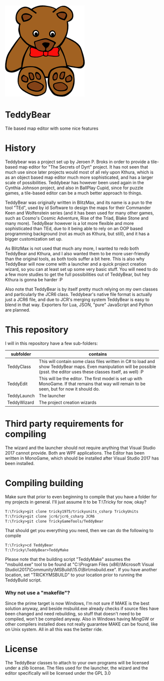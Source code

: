 ![](https://raw.githubusercontent.com/TrickyGameTools/TeddyBear/master/Icons/TeddyBear.png)

# TeddyBear

Tile based map editor with some nice features

# History

Teddybear was a project set up by Jeroen P. Broks in order to provide a tile-based map editor for "The Secrets of Dyrt" project. It has not seen that much use since later projects would most of all rely upon Kthura, which is as an object based map editor much more sophisticated, and has a larger scale of possibilities.
Teddybear has however been used again in the Cynthia Johnson project, and also in BallPlay Cupid, since for puzzle games, a tile-based editor can be a much better approach to things.

TeddyBear was originally written in BlitzMax, and its name is a pun to the tool "TEd", used by id Software to design the maps for their Commander Keen and Wolfenstein series (and it has been used for many other games, such as Cosmo's Cosmic Adventure, Rise of the Triad, Blake Stone and many more). TeddyBear however is a lot more flexible and more sophisticated than TEd, due to it being able to rely on an OOP based programming background (not as much as Kthura, but still), and it has a bigger customization set up.

As BlitzMax is not used that much any more, I wanted to redo both TeddyBear and Kthura, and I also wanted them to be more user-friendly than the original tools, as both tools suffer a bit here. This is also why TeddyBear will now come with a launcher and a quick project creation wizard, so you can at least set up some very basic stuff. You will need to do a few more studies to get the full possibilities out of TeddyBear, but hey Kthura is gonna be harder :P

Also note that TeddyBear is by itself pretty much relying on my own classes and particularly the JCR6 class. Teddybear's native file format is actually just a JCR6 file, and due to JCR's merging system TeddyBear is easy to blend in that way. Exporters for Lua, JSON, "pure" JavaScript and Python are planned.

# This repository

I will in this repository have a few sub-folders:

subfolder | contains
---|---
TeddyClass  | This will contain some class files written in C# to load and show TeddyBear maps. Even manipulation will be possible (psst. the editor uses these classes itself, as well) :P
TeddyEdit   | This will be the editor. The first model is set up with MonoGame. If that remains that way will remain to be seen, but for now it should do.
TeddyLaunch | The launcher
TeddyWizard | The project creation wizards

# Third party requirements for compiling

The wizard and the launcher should not require anything that Visual Studio 2017 cannot provide. Both are WPF applications.
The Editor has been written in MonoGame, which should be installed after Visual Studio 2017 has been installed.

# Compiling building

Make sure that prior to even beginning to compile that you have a folder for my projects in general. I'll just assume it to be T:\Tricky for now, okay?

~~~batch
T:\Tricky>git clone tricky1975/trickyunits_csharp TrickyUnits
T:\Tricky>git clone jcr6/jcr6_csharp JCR6
T:\Tricky>git clone TrickyGameTools/TeddyBear
~~~

That should get you everything you need, then we can do the following to compile
~~~batch
T:\Tricky>cd TeddyBear
T:\Tricky\TeddyBear>TeddyMake
~~~

Please note that the building script "TeddyMake" assumes the "msbuild.exe" tool to be found at "C:\Program Files (x86)\Microsoft Visual Studio\2017\Community\MSBuild\15.0\Bin\msbuild.exe". If you have another location, set "TRICKYMSBUILD" to your location prior to running the TeddyBuild script.

### Why not use a "makefile"?

Since the prime target is now Windows, I'm not sure if MAKE is the best solution anyway, and beside msbuild.exe already checks if source files have been changed and need rebuilding, so stuff that doesn't need to be compiled, won't be compiled anyway. Also in Windows having MingGW or other compilers installed does not really guarantee MAKE can be found, like on Unix system. All in all this was the better ride.


# License

The TeddyBear classes to attach to your own programs will be licensed under a zlib license. The files used for the launcher, the wizard and the editor specifically will be licensed under the GPL 3.0

